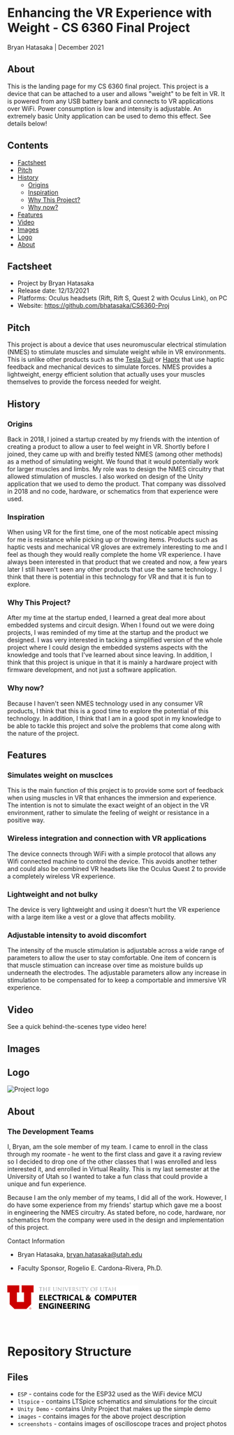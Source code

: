 # Enhancing the VR Experience with Weight - CS 6360 Final Project
Bryan Hatasaka | December 2021

## About
This is the landing page for my CS 6360 final project. This project is a device that can be attached to a user and allows "weight" to be felt in VR. It is powered from any USB battery bank and connects to VR applications over WiFi. Power consumption is low and intensity is adjustable. An extremely basic Unity application can be used to demo this effect. See details below!
## Contents
- [Factsheet](#factsheet)
- [Pitch](#pitch)
- [History](#history)
    - [Origins](#origins)
    - [Inspiration](#inspiration)
    - [Why This Project?](#why-this-project)
    - [Why now?](#why-now)
- [Features](#features)
- [Video](#video)
- [Images](#images)
- [Logo](#logo)
- [About](#about)

## Factsheet
* Project by Bryan Hatasaka
* Release date: 12/13/2021
* Platforms: Oculus headsets (Rift, Rift S, Quest 2 with Oculus Link), on PC
* Website: https://github.com/bhatasaka/CS6360-Proj

## Pitch
This project is about a device that uses neuromuscular electrical stimulation (NMES) to stimulate muscles and simulate weight while in VR environments. This is unlike other products such as the [Tesla Suit](https://teslasuit.io/) or [Haptx](https://haptx.com/) that use haptic feedback and mechanical devices to simulate forces. NMES provides a lightweight, energy efficient solution that actually uses your muscles themselves to provide the forcess needed for weight.

## History
### Origins
Back in 2018, I joined a startup created by my friends with the intention of creating a product to allow a user to feel weight in VR. Shortly before I joined, they came up with and breifly tested NMES (among other methods) as a method of simulating weight. We found that it would potentially work for larger muscles and limbs. My role was to design the NMES circuitry that allowed stimulation of muscles. I also worked on design of the Unity application that we used to demo the product. That company was dissolved in 2018 and no code, hardware, or schematics from that experience were used.

### Inspiration
When using VR for the first time, one of the most noticable apect missing for me is resistance while picking up or throwing items. Products such as haptic vests and mechanical VR gloves are extremely interesting to me and I feel as though they would really complete the home VR experience. I have always been interested in that product that we created and now, a few years later I still haven't seen any other products that use the same technology. I think that there is potential in this technology for VR and that it is fun to explore.

### Why This Project?
After my time at the startup ended, I learned a great deal more about embedded systems and circuit design. When I found out we were doing projects, I was reminded of my time at the startup and the product we designed. I was very interested in tacking a simplified version of the whole project where I could design the embedded systems aspects with the knowledge and tools that I've learned about since leaving. In addition, I think that this project is unique in that it is mainly a hardware project with firmware development, and not just a software application.

### Why now?
Because I haven't seen NMES technology used in any consumer VR products, I think that this is a good time to explore the potential of this technology. In addition, I think that I am in a good spot in my knowledge to be able to tackle this project and solve the problems that come along with the nature of the project.

## Features
### Simulates weight on musclces
This is the main function of this project is to provide some sort of feedback when using muscles in VR that enhances the immersion and experience. The intention is not to simulate the exact weight of an object in the VR environment, rather to simulate the feeling of weight or resistance in a positive way.

### Wireless integration and connection with VR applications
The device connects through WiFi with a simple protocol that allows any Wifi connected machine to control the device. This avoids another tether and could also be combined VR headsets like the Oculus Quest 2 to provide a completely wireless VR experience.

### Lightweight and not bulky
The device is very lightweight and using it doesn't hurt the VR experience with a large item like a vest or a glove that affects mobility.

### Adjustable intensity to avoid discomfort
The intensity of the muscle stimulation is adjustable across a wide range of parameters to allow the user to stay comfortable. One item of concern is that muscle stimuation can increase over time as moisture builds up underneath the electrodes. The adjustable parameters allow any increase in stimulation to be compensated for to keep a comportable and immersive VR experience.

## Video
See a quick behind-the-scenes type video here!

## Images

## Logo
<div><img src="images/Logo.png" alt="Project logo" wdith=400></div>

## About
### The Development Teams
I, Bryan, am the sole member of my team. I came to enroll in the class through my roomate - he went to the first class and gave it a raving review so I decided to drop one of the other classes that I was enrolled and less interested it, and enrolled in Virtual Reality. This is my last semester at the University of Utah so I wanted to take a fun class that could provide a unique and fun experience.

Because I am the only member of my teams, I did all of the work. However, I do have some experience from my friends' startup which gave me a boost in engineering the NMES circuitry. As stated before, no code, hardware, nor schematics from the company were used in the design and implementation of this project.


Contact Information
- Bryan Hatasaka, bryan.hatasaka@utah.edu

- Faculty Sponsor, Rogelio E. Cardona-Rivera, Ph.D.

<br>
<div><img src="images/u-engineering-logo.svg" alt="U ECE logo" width=300></div>

<br>
<br>

# Repository Structure
## Files
- `ESP` - contains code for the ESP32 used as the WiFi device MCU
- `ltspice` - contains LTSpice schematics and simulations for the circuit
- `Unity Demo` - contains Unity Project that makes up the simple demo
- `images` - contains images for the above project description
- `screenshots` - contains images of oscilloscope traces and project photos